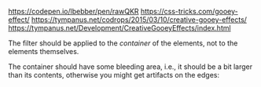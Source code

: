 

https://codepen.io/lbebber/pen/rawQKR
https://css-tricks.com/gooey-effect/
https://tympanus.net/codrops/2015/03/10/creative-gooey-effects/
https://tympanus.net/Development/CreativeGooeyEffects/index.html



The filter should be applied to the *container* of the elements, not to the elements themselves.

The container should have some bleeding area, i.e., it should be a bit larger than its contents, otherwise you might get artifacts on the edges: